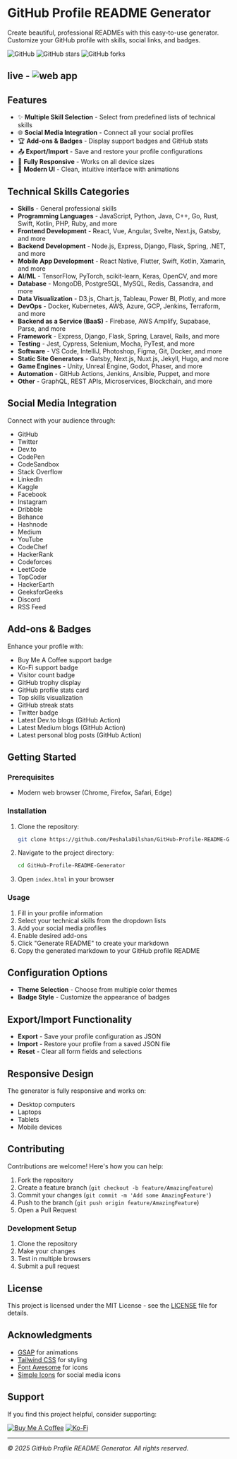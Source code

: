 # GitHub Profile README Generator

Create beautiful, professional READMEs with this easy-to-use generator. Customize your GitHub profile with skills, social links, and badges.

![GitHub](https://img.shields.io/github/license/PeshalaDilshan/GitHub-Profile-README-Generator)
![GitHub stars](https://img.shields.io/github/stars/PeshalaDilshan/GitHub-Profile-README-Generator)
![GitHub forks](https://img.shields.io/github/forks/PeshalaDilshan/GitHub-Profile-README-Generator)

## live - ![web app](https://peshaladilshan.github.io/GitHub-Profile-README-Generator)

## Features

- ✨ **Multiple Skill Selection** - Select from predefined lists of technical skills
- 🌐 **Social Media Integration** - Connect all your social profiles
- 🏆 **Add-ons & Badges** - Display support badges and GitHub stats
- 📤 **Export/Import** - Save and restore your profile configurations
- 📱 **Fully Responsive** - Works on all device sizes
- 🎨 **Modern UI** - Clean, intuitive interface with animations

## Technical Skills Categories

- **Skills** - General professional skills
- **Programming Languages** - JavaScript, Python, Java, C++, Go, Rust, Swift, Kotlin, PHP, Ruby, and more
- **Frontend Development** - React, Vue, Angular, Svelte, Next.js, Gatsby, and more
- **Backend Development** - Node.js, Express, Django, Flask, Spring, .NET, and more
- **Mobile App Development** - React Native, Flutter, Swift, Kotlin, Xamarin, and more
- **AI/ML** - TensorFlow, PyTorch, scikit-learn, Keras, OpenCV, and more
- **Database** - MongoDB, PostgreSQL, MySQL, Redis, Cassandra, and more
- **Data Visualization** - D3.js, Chart.js, Tableau, Power BI, Plotly, and more
- **DevOps** - Docker, Kubernetes, AWS, Azure, GCP, Jenkins, Terraform, and more
- **Backend as a Service (BaaS)** - Firebase, AWS Amplify, Supabase, Parse, and more
- **Framework** - Express, Django, Flask, Spring, Laravel, Rails, and more
- **Testing** - Jest, Cypress, Selenium, Mocha, PyTest, and more
- **Software** - VS Code, IntelliJ, Photoshop, Figma, Git, Docker, and more
- **Static Site Generators** - Gatsby, Next.js, Nuxt.js, Jekyll, Hugo, and more
- **Game Engines** - Unity, Unreal Engine, Godot, Phaser, and more
- **Automation** - GitHub Actions, Jenkins, Ansible, Puppet, and more
- **Other** - GraphQL, REST APIs, Microservices, Blockchain, and more

## Social Media Integration

Connect with your audience through:
- GitHub
- Twitter
- Dev.to
- CodePen
- CodeSandbox
- Stack Overflow
- LinkedIn
- Kaggle
- Facebook
- Instagram
- Dribbble
- Behance
- Hashnode
- Medium
- YouTube
- CodeChef
- HackerRank
- Codeforces
- LeetCode
- TopCoder
- HackerEarth
- GeeksforGeeks
- Discord
- RSS Feed

## Add-ons & Badges

Enhance your profile with:
- Buy Me A Coffee support badge
- Ko-Fi support badge
- Visitor count badge
- GitHub trophy display
- GitHub profile stats card
- Top skills visualization
- GitHub streak stats
- Twitter badge
- Latest Dev.to blogs (GitHub Action)
- Latest Medium blogs (GitHub Action)
- Latest personal blog posts (GitHub Action)

## Getting Started

### Prerequisites

- Modern web browser (Chrome, Firefox, Safari, Edge)

### Installation

1. Clone the repository:
   ```bash
   git clone https://github.com/PeshalaDilshan/GitHub-Profile-README-Generator.git
   ```

2. Navigate to the project directory:
   ```bash
   cd GitHub-Profile-README-Generator
   ```

3. Open `index.html` in your browser

### Usage

1. Fill in your profile information
2. Select your technical skills from the dropdown lists
3. Add your social media profiles
4. Enable desired add-ons
5. Click "Generate README" to create your markdown
6. Copy the generated markdown to your GitHub profile README

## Configuration Options

- **Theme Selection** - Choose from multiple color themes
- **Badge Style** - Customize the appearance of badges

## Export/Import Functionality

- **Export** - Save your profile configuration as JSON
- **Import** - Restore your profile from a saved JSON file
- **Reset** - Clear all form fields and selections

## Responsive Design

The generator is fully responsive and works on:
- Desktop computers
- Laptops
- Tablets
- Mobile devices

## Contributing

Contributions are welcome! Here's how you can help:

1. Fork the repository
2. Create a feature branch (`git checkout -b feature/AmazingFeature`)
3. Commit your changes (`git commit -m 'Add some AmazingFeature'`)
4. Push to the branch (`git push origin feature/AmazingFeature`)
5. Open a Pull Request

### Development Setup

1. Clone the repository
2. Make your changes
3. Test in multiple browsers
4. Submit a pull request

## License

This project is licensed under the MIT License - see the [LICENSE](LICENSE) file for details.

## Acknowledgments

- [GSAP](https://greensock.com/gsap/) for animations
- [Tailwind CSS](https://tailwindcss.com/) for styling
- [Font Awesome](https://fontawesome.com/) for icons
- [Simple Icons](https://simpleicons.org/) for social media icons

## Support

If you find this project helpful, consider supporting:

[![Buy Me A Coffee](https://cdn.buymeacoffee.com/buttons/v2/default-yellow.png)](https://www.buymeacoffee.com)
[![Ko-Fi](https://cdn.ko-fi.com/cdn/kofi3.png?v=3)](https://ko-fi.com)

---

*© 2025 GitHub Profile README Generator. All rights reserved.*

